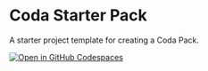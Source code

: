 # Coda Starter Pack

A starter project template for creating a Coda Pack.

[![Open in GitHub Codespaces](https://github.com/codespaces/badge.svg)][open_codespace]


[open_codespace]: https://github.com/codespaces/new?hide_repo_select=true&ref=main&repo=585968849
